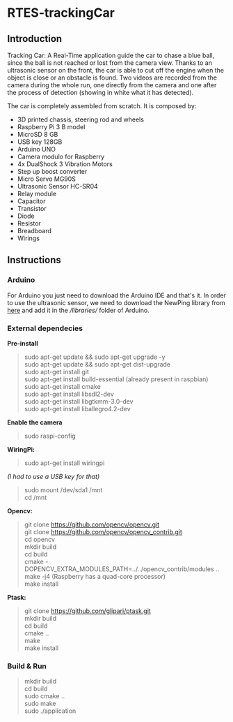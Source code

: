 # RTES-trackingCar

## Introduction

Tracking Car: A Real-Time application guide the car to chase a blue ball, since the ball is not reached or lost from the camera view. Thanks to an ultrasonic sensor on the front, the car is able to cut off the engine when the object is close or an obstacle is found. Two videos are recorded from the camera during the whole run, one directly from the camera and one after the process of detection (showing in white what it has detected).

The car is completely assembled from scratch. It is composed by:
- 3D printed chassis, steering rod and wheels
- Raspberry Pi 3 B model
- MicroSD 8 GB
- USB key 128GB
- Arduino UNO
- Camera modulo for Raspberry
- 4x DualShock 3 Vibration Motors
- Step up boost converter
- Micro Servo MG90S
- Ultrasonic Sensor HC-SR04
- Relay module
- Capacitor
- Transistor
- Diode
- Resistor
- Breadboard
- Wirings

## Instructions

### Arduino

For Arduino you just need to download the Arduino IDE and that's it.
In order to use the ultrasonic sensor, we need to download the NewPing library from [here](https://playground.arduino.cc/Code/NewPing/) and add it in the */libraries/* folder of Arduino.

### External dependecies

**Pre-install**

>sudo apt-get update && sudo apt-get upgrade -y\
sudo apt-get update && sudo apt-get dist-upgrade\
sudo apt-get install git\
sudo apt-get install build-essential (already present in raspbian)\
sudo apt-get install cmake\
sudo apt-get install libsdl2-dev\
sudo apt-get install libgtkmm-3.0-dev\
sudo apt-get install liballegro4.2-dev

**Enable the camera**
>sudo raspi-config

**WiringPi:**

>sudo apt-get install wiringpi

*(I had to use a USB key for that)*

>sudo mount /dev/sda1 /mnt\
cd /mnt

**Opencv:**

>git clone https://github.com/opencv/opencv.git \
git clone https://github.com/opencv/opencv_contrib.git \
cd opencv \
mkdir build \
cd build \
cmake -DOPENCV_EXTRA_MODULES_PATH=../../opencv_contrib/modules ..\
make -j4 (Raspberry has a quad-core processor)\
make install

**Ptask:**

 >git clone https://github.com/glipari/ptask.git \
 mkdir build\
 cd build\
 cmake ..\
 make\
 make install

### Build & Run

 >mkdir build\
 cd build\
 sudo cmake ..\
 sudo make\
 sudo ./application
